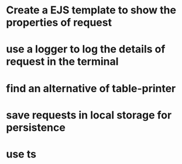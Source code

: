 # Create a EJS template to show the properties of request
# use a logger to log the details of request in the terminal
# find an alternative of table-printer
# save requests in local storage for persistence
# use ts